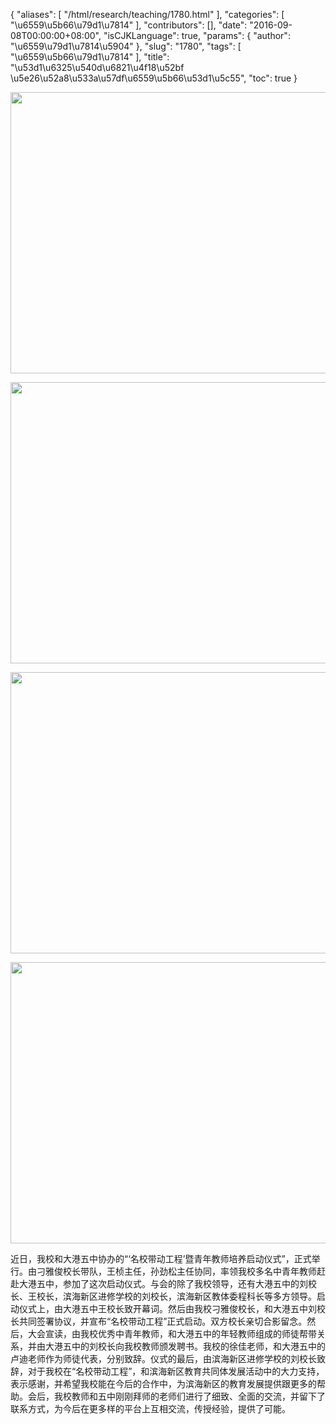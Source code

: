 {
    "aliases": [
        "/html/research/teaching/1780.html"
    ],
    "categories": [
        "\u6559\u5b66\u79d1\u7814"
    ],
    "contributors": [],
    "date": "2016-09-08T00:00:00+08:00",
    "isCJKLanguage": true,
    "params": {
        "author": "\u6559\u79d1\u7814\u5904"
    },
    "slug": "1780",
    "tags": [
        "\u6559\u5b66\u79d1\u7814"
    ],
    "title": "\u53d1\u6325\u540d\u6821\u4f18\u52bf \u5e26\u52a8\u533a\u57df\u6559\u5b66\u53d1\u5c55",
    "toc": true
}


<img
    src="https://cdn.tfls.online/mirror/full/aa1267c6125f8bab0c56bea289708c11e7177faa.jpg"
    style="display:block;margin-left:auto;margin-right:auto;"
    decoding="async"
    fetchpriority="auto"
    loading="lazy"
    height="450"
    width="600"
/>




**<img
    src="https://cdn.tfls.online/mirror/full/aeab50ef85680fd06179a896836b94387efacc5a.jpg"
    style="display:block;margin-left:auto;margin-right:auto;"
    decoding="async"
    fetchpriority="auto"
    loading="lazy"
    height="450"
    width="600"
/>**




**<img
    src="https://cdn.tfls.online/mirror/full/bc5e7e49dccd5f39ed3d9c9aa05200ebeecbfd4b.jpg"
    style="display:block;margin-left:auto;margin-right:auto;"
    decoding="async"
    fetchpriority="auto"
    loading="lazy"
    height="450"
    width="600"
/>**




**<img
    src="https://cdn.tfls.online/mirror/full/5f354673b94d880c52e499e6ace26ce393f6b6b1.jpg"
    style="display:block;margin-left:auto;margin-right:auto;"
    decoding="async"
    fetchpriority="auto"
    loading="lazy"
    height="450"
    width="600"
/>**




近日，我校和大港五中协办的“‘名校带动工程’暨青年教师培养启动仪式”，正式举行。由刁雅俊校长带队，王桢主任，孙劲松主任协同，率领我校多名中青年教师赶赴大港五中，参加了这次启动仪式。与会的除了我校领导，还有大港五中的刘校长、王校长，滨海新区进修学校的刘校长，滨海新区教体委程科长等多方领导。启动仪式上，由大港五中王校长致开幕词。然后由我校刁雅俊校长，和大港五中刘校长共同签署协议，并宣布“名校带动工程”正式启动。双方校长亲切合影留念。然后，大会宣读，由我校优秀中青年教师，和大港五中的年轻教师组成的师徒帮带关系，并由大港五中的刘校长向我校教师颁发聘书。我校的徐佳老师，和大港五中的卢迪老师作为师徒代表，分别致辞。仪式的最后，由滨海新区进修学校的刘校长致辞，对于我校在“名校带动工程”，和滨海新区教育共同体发展活动中的大力支持，表示感谢，并希望我校能在今后的合作中，为滨海新区的教育发展提供跟更多的帮助。会后，我校教师和五中刚刚拜师的老师们进行了细致、全面的交流，并留下了联系方式，为今后在更多样的平台上互相交流，传授经验，提供了可能。



  
